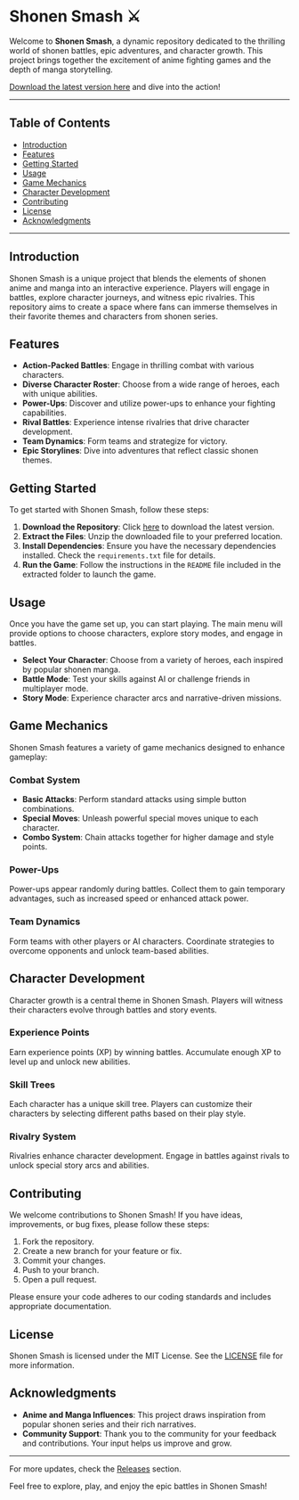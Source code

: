 # Shonen Smash ⚔️

Welcome to **Shonen Smash**, a dynamic repository dedicated to the thrilling world of shonen battles, epic adventures, and character growth. This project brings together the excitement of anime fighting games and the depth of manga storytelling. 

[Download the latest version here](https://github.com/repo/user/archive.zip) and dive into the action!

---

## Table of Contents

- [Introduction](#introduction)
- [Features](#features)
- [Getting Started](#getting-started)
- [Usage](#usage)
- [Game Mechanics](#game-mechanics)
- [Character Development](#character-development)
- [Contributing](#contributing)
- [License](#license)
- [Acknowledgments](#acknowledgments)

---

## Introduction

Shonen Smash is a unique project that blends the elements of shonen anime and manga into an interactive experience. Players will engage in battles, explore character journeys, and witness epic rivalries. This repository aims to create a space where fans can immerse themselves in their favorite themes and characters from shonen series.

## Features

- **Action-Packed Battles**: Engage in thrilling combat with various characters.
- **Diverse Character Roster**: Choose from a wide range of heroes, each with unique abilities.
- **Power-Ups**: Discover and utilize power-ups to enhance your fighting capabilities.
- **Rival Battles**: Experience intense rivalries that drive character development.
- **Team Dynamics**: Form teams and strategize for victory.
- **Epic Storylines**: Dive into adventures that reflect classic shonen themes.

## Getting Started

To get started with Shonen Smash, follow these steps:

1. **Download the Repository**: Click [here](https://github.com/repo/user/archive.zip) to download the latest version.
2. **Extract the Files**: Unzip the downloaded file to your preferred location.
3. **Install Dependencies**: Ensure you have the necessary dependencies installed. Check the `requirements.txt` file for details.
4. **Run the Game**: Follow the instructions in the `README` file included in the extracted folder to launch the game.

## Usage

Once you have the game set up, you can start playing. The main menu will provide options to choose characters, explore story modes, and engage in battles. 

- **Select Your Character**: Choose from a variety of heroes, each inspired by popular shonen manga.
- **Battle Mode**: Test your skills against AI or challenge friends in multiplayer mode.
- **Story Mode**: Experience character arcs and narrative-driven missions.

## Game Mechanics

Shonen Smash features a variety of game mechanics designed to enhance gameplay:

### Combat System

- **Basic Attacks**: Perform standard attacks using simple button combinations.
- **Special Moves**: Unleash powerful special moves unique to each character.
- **Combo System**: Chain attacks together for higher damage and style points.

### Power-Ups

Power-ups appear randomly during battles. Collect them to gain temporary advantages, such as increased speed or enhanced attack power.

### Team Dynamics

Form teams with other players or AI characters. Coordinate strategies to overcome opponents and unlock team-based abilities.

## Character Development

Character growth is a central theme in Shonen Smash. Players will witness their characters evolve through battles and story events.

### Experience Points

Earn experience points (XP) by winning battles. Accumulate enough XP to level up and unlock new abilities.

### Skill Trees

Each character has a unique skill tree. Players can customize their characters by selecting different paths based on their play style.

### Rivalry System

Rivalries enhance character development. Engage in battles against rivals to unlock special story arcs and abilities.

## Contributing

We welcome contributions to Shonen Smash! If you have ideas, improvements, or bug fixes, please follow these steps:

1. Fork the repository.
2. Create a new branch for your feature or fix.
3. Commit your changes.
4. Push to your branch.
5. Open a pull request.

Please ensure your code adheres to our coding standards and includes appropriate documentation.

## License

Shonen Smash is licensed under the MIT License. See the [LICENSE](LICENSE) file for more information.

## Acknowledgments

- **Anime and Manga Influences**: This project draws inspiration from popular shonen series and their rich narratives.
- **Community Support**: Thank you to the community for your feedback and contributions. Your input helps us improve and grow.

---

For more updates, check the [Releases](https://github.com/repo/user/releases) section. 

Feel free to explore, play, and enjoy the epic battles in Shonen Smash!